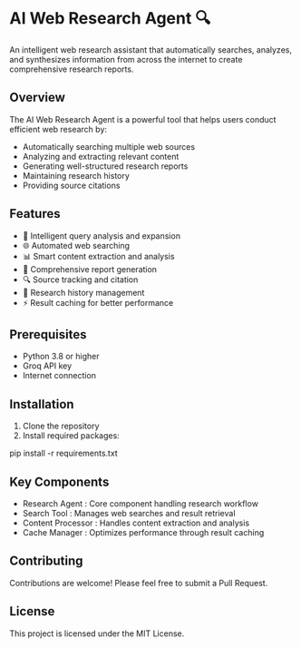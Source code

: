 # AI Web Research Agent 🔍

An intelligent web research assistant that automatically searches, analyzes, and synthesizes information from across the internet to create comprehensive research reports.

## Overview

The AI Web Research Agent is a powerful tool that helps users conduct efficient web research by:
- Automatically searching multiple web sources
- Analyzing and extracting relevant content
- Generating well-structured research reports
- Maintaining research history
- Providing source citations

## Features

- 🤖 Intelligent query analysis and expansion
- 🌐 Automated web searching
- 📊 Smart content extraction and analysis
- 📝 Comprehensive report generation
- 🔍 Source tracking and citation
- 💾 Research history management
- ⚡ Result caching for better performance

## Prerequisites

- Python 3.8 or higher
- Groq API key
- Internet connection

## Installation

1. Clone the repository
2. Install required packages:

pip install -r requirements.txt

## Key Components

- Research Agent : Core component handling research workflow
- Search Tool : Manages web searches and result retrieval
- Content Processor : Handles content extraction and analysis
- Cache Manager : Optimizes performance through result caching

## Contributing
Contributions are welcome! Please feel free to submit a Pull Request.

## License
This project is licensed under the MIT License.
